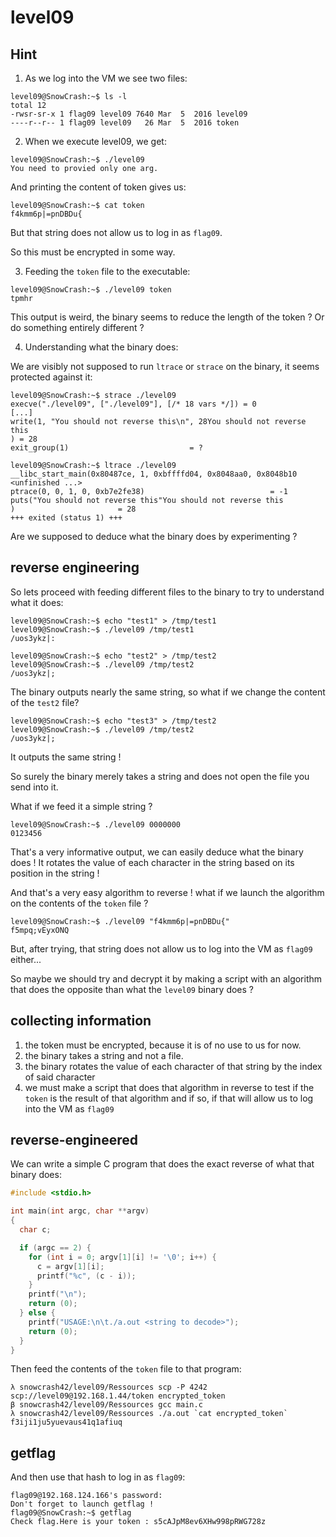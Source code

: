 # level09

## Hint

1. As we log into the VM we see two files:

```shell-session
level09@SnowCrash:~$ ls -l
total 12
-rwsr-sr-x 1 flag09 level09 7640 Mar  5  2016 level09
----r--r-- 1 flag09 level09   26 Mar  5  2016 token
```

2. When we execute level09, we get:

```shell-session
level09@SnowCrash:~$ ./level09
You need to provied only one arg.
```

And printing the content of token gives us:

```shell-session
level09@SnowCrash:~$ cat token
f4kmm6p|=pnDBDu{
```

But that string does not allow us to log in as `flag09`.

So this must be encrypted in some way.

3. Feeding the `token` file to the executable: 

```shell-session
level09@SnowCrash:~$ ./level09 token
tpmhr
```

This output is weird, the binary seems to reduce the length of the token ? Or do something entirely different ?

4. Understanding what the binary does:

We are visibly not supposed to run `ltrace` or `strace` on the binary, it seems protected against it:

```shell-session
level09@SnowCrash:~$ strace ./level09
execve("./level09", ["./level09"], [/* 18 vars */]) = 0
[...]
write(1, "You should not reverse this\n", 28You should not reverse this
) = 28
exit_group(1)                           = ?
```

```shell-session
level09@SnowCrash:~$ ltrace ./level09
__libc_start_main(0x80487ce, 1, 0xbffffd04, 0x8048aa0, 0x8048b10 <unfinished ...>
ptrace(0, 0, 1, 0, 0xb7e2fe38)                            = -1
puts("You should not reverse this"You should not reverse this
)                       = 28
+++ exited (status 1) +++
```

Are we supposed to deduce what the binary does by experimenting ?

## reverse engineering 

So lets proceed with feeding different files to the binary to try to understand what it does:

```shell-session
level09@SnowCrash:~$ echo "test1" > /tmp/test1
level09@SnowCrash:~$ ./level09 /tmp/test1
/uos3ykz|:
```

```shell-session
level09@SnowCrash:~$ echo "test2" > /tmp/test2
level09@SnowCrash:~$ ./level09 /tmp/test2
/uos3ykz|;
```

The binary outputs nearly the same string, so what if we change the content of the `test2` file?

```shell-session
level09@SnowCrash:~$ echo "test3" > /tmp/test2
level09@SnowCrash:~$ ./level09 /tmp/test2
/uos3ykz|;
```

It outputs the same string !

So surely the binary merely takes a string and does not open the file you send into it.

What if we feed it a simple string ?

```shell-session
level09@SnowCrash:~$ ./level09 0000000
0123456
```

That's a very informative output, we can easily deduce what the binary does !
It rotates the value of each character in the string based on its position in the string !

And that's a very easy algorithm to reverse !
what if we launch the algorithm on the contents of the `token` file ?

```shell-session
level09@SnowCrash:~$ ./level09 "f4kmm6p|=pnDBDu{"
f5mpq;vEyxONQ
```

But, after trying, that string does not allow us to log into the VM as `flag09` either...

So maybe we should try and decrypt it by making a script with an algorithm that does the opposite than what the `level09` binary does ?

## collecting information

1. the token must be encrypted, because it is of no use to us for now.
2. the binary takes a string and not a file.
3. the binary rotates the value of each character of that string by the index of said character
4. we must make a script that does that algorithm in reverse to test if the `token` is the result of that algorithm and if so, if that will allow us to log into the VM as `flag09`

## reverse-engineered

We can write a simple C program that does the exact reverse of what that binary does:

```C
#include <stdio.h>

int main(int argc, char **argv)
{
  char c;

  if (argc == 2) {
    for (int i = 0; argv[1][i] != '\0'; i++) {
      c = argv[1][i];
      printf("%c", (c - i));
    }
    printf("\n");
    return (0);
  } else {
    printf("USAGE:\n\t./a.out <string to decode>");
    return (0);
  }
}
```

Then feed the contents of the `token` file to that program:
```shell-session
λ snowcrash42/level09/Ressources scp -P 4242 scp://level09@192.168.1.44/token encrypted_token
β snowcrash42/level09/Ressources gcc main.c                                   
λ snowcrash42/level09/Ressources ./a.out `cat encrypted_token`                
f3iji1ju5yuevaus41q1afiuq
```

## getflag

And then use that hash to log in as `flag09`:

```shell-sesison
flag09@192.168.124.166's password:
Don't forget to launch getflag !
flag09@SnowCrash:~$ getflag
Check flag.Here is your token : s5cAJpM8ev6XHw998pRWG728z
```
